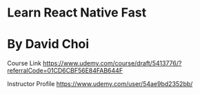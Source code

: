 # Learn React Native Fast

# By David Choi

Course Link https://www.udemy.com/course/draft/5413776/?referralCode=01CD6CBF56E84FAB644F

Instructor Profile https://www.udemy.com/user/54ae9bd2352bb/
